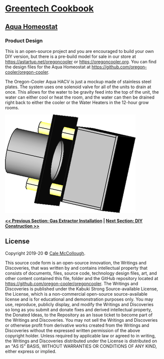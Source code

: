 # [Greentech Cookbook](../)

## [Aqua Homeostat](./)

### Product Design

This is an open-source project and you are encouraged to build your own DIY version, but there is a pre-build model for sale in our store at <https://astartup.net/oregoncooler> or <https://oregoncooler.org>. You can find the design files for the Aqua Homeostat at <https://github.com/oregon-cooler/oregon-cooler>.

The Oregon-Cooler Aqua HACV is just a mockup made of stainless steel plates. The system uses one solenoid valve for all of the units to drain at once. This allows for the water to be gravity feed into the top of the unit, the water can either cool or heat the room, and the water can then be drained right back to either the cooler or the Water Heaters in the 12-hour grow rooms.

![Drawing of the front of the Aqua HAC Vent](oregon-cooler.aqua_hacv.front.png)

**[<< Previous Section: Gas Extractor Installation](../gas_extractor/installation) | [Next Section: DIY Construction >>](diy_construction.md)**

## License

Copyright 2019-20 © [Cale McCollough](https://cookingwithcale.org).

This source code form is an open-source innovation, the Writings and Discoveries, that was written by and contains intellectual property that consists of documents, files, source code, technology design files, art, and other content contained this file, folder and the GitHub repository located at <https://github.com/oregon-cooler/oregoncooler>. The Writings and Discoveries is published under the Kabuki Strong Source-available License, the License, which is a non-commercial open-source source-available license and is for educational and demonstration purposes only. You may use, reproduce, publicly display, and modify the Writings and Discoveries so long as you submit and donate fixes and derived intellectual property, the Donated Ideas, to the Repository as an Issue ticket to become part of the Writings and Discoveries. You may not sell the Writings and Discoveries or otherwise profit from derivative works created from the Writings and Discoveries without the expressed written permission of the above copyright holder. Unless required by applicable law or agreed to in writing, the Writings and Discoveries distributed under the License is distributed on an "AS IS" BASIS, WITHOUT WARRANTIES OR CONDITIONS OF ANY KIND, either express or implied.
